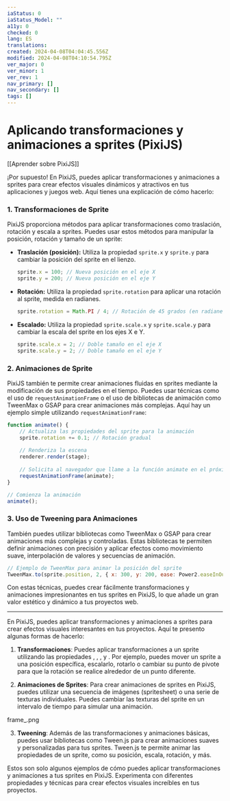 ```yaml
---
iaStatus: 0
iaStatus_Model: ""
a11y: 0
checked: 0
lang: ES
translations: 
created: 2024-04-08T04:04:45.556Z
modified: 2024-04-08T04:10:54.795Z
ver_major: 0
ver_minor: 1
ver_rev: 1
nav_primary: []
nav_secondary: []
tags: []
---
```

# Aplicando transformaciones y animaciones a sprites (PixiJS)

[[Aprender sobre PixiJS]]

¡Por supuesto! En PixiJS, puedes aplicar transformaciones y animaciones a sprites para crear efectos visuales dinámicos y atractivos en tus aplicaciones y juegos web. Aquí tienes una explicación de cómo hacerlo:

### 1. Transformaciones de Sprite

PixiJS proporciona métodos para aplicar transformaciones como traslación, rotación y escala a sprites. Puedes usar estos métodos para manipular la posición, rotación y tamaño de un sprite:

- **Traslación (posición):** Utiliza la propiedad `sprite.x` y `sprite.y` para cambiar la posición del sprite en el lienzo.
  
  ```javascript
  sprite.x = 100; // Nueva posición en el eje X
  sprite.y = 200; // Nueva posición en el eje Y
  ```

- **Rotación:** Utiliza la propiedad `sprite.rotation` para aplicar una rotación al sprite, medida en radianes.
  
  ```javascript
  sprite.rotation = Math.PI / 4; // Rotación de 45 grados (en radianes)
  ```

- **Escalado:** Utiliza la propiedad `sprite.scale.x` y `sprite.scale.y` para cambiar la escala del sprite en los ejes X e Y.
  
  ```javascript
  sprite.scale.x = 2; // Doble tamaño en el eje X
  sprite.scale.y = 2; // Doble tamaño en el eje Y
  ```

### 2. Animaciones de Sprite

PixiJS también te permite crear animaciones fluidas en sprites mediante la modificación de sus propiedades en el tiempo. Puedes usar técnicas como el uso de `requestAnimationFrame` o el uso de bibliotecas de animación como TweenMax o GSAP para crear animaciones más complejas. Aquí hay un ejemplo simple utilizando `requestAnimationFrame`:

```javascript
function animate() {
    // Actualiza las propiedades del sprite para la animación
    sprite.rotation += 0.1; // Rotación gradual
  
    // Renderiza la escena
    renderer.render(stage);
  
    // Solicita al navegador que llame a la función animate en el próximo ciclo de animación
    requestAnimationFrame(animate);
}

// Comienza la animación
animate();
```

### 3. Uso de Tweening para Animaciones

También puedes utilizar bibliotecas como TweenMax o GSAP para crear animaciones más complejas y controladas. Estas bibliotecas te permiten definir animaciones con precisión y aplicar efectos como movimiento suave, interpolación de valores y secuencias de animación.

```javascript
// Ejemplo de TweenMax para animar la posición del sprite
TweenMax.to(sprite.position, 2, { x: 300, y: 200, ease: Power2.easeInOut });
```

Con estas técnicas, puedes crear fácilmente transformaciones y animaciones impresionantes en tus sprites en PixiJS, lo que añade un gran valor estético y dinámico a tus proyectos web.

---

En PixiJS, puedes aplicar transformaciones y animaciones a sprites para crear efectos visuales interesantes en tus proyectos. Aquí te presento algunas formas de hacerlo:

1. **Transformaciones**: Puedes aplicar transformaciones a un sprite utilizando las propiedades , , , y . Por ejemplo, puedes mover un sprite a una posición específica, escalarlo, rotarlo o cambiar su punto de pivote para que la rotación se realice alrededor de un punto diferente.



2. **Animaciones de Sprites**: Para crear animaciones de sprites en PixiJS, puedes utilizar una secuencia de imágenes (spritesheet) o una serie de texturas individuales. Puedes cambiar las texturas del sprite en un intervalo de tiempo para simular una animación.

frame_.png

3. **Tweening**: Además de las transformaciones y animaciones básicas, puedes usar bibliotecas como Tween.js para crear animaciones suaves y personalizadas para tus sprites. Tween.js te permite animar las propiedades de un sprite, como su posición, escala, rotación, y más.



Estos son solo algunos ejemplos de cómo puedes aplicar transformaciones y animaciones a tus sprites en PixiJS. Experimenta con diferentes propiedades y técnicas para crear efectos visuales increíbles en tus proyectos.
